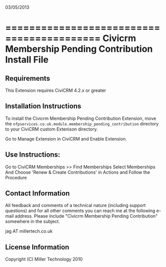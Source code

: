 03/05/2013 

==========================================
Civicrm Membership Pending Contribution Install File  
==========================================

Requirements
---------------------------------------

This Extension requires CiviCRM 4.2.x or greater

Installation Instructions
---------------------------------------

To install the Civicrm Membership Pending Contribution Extension, move the 
`nfpservices.co.uk.module.membership_pending_contribution` directory to your CiviCRM custom Extenison  directory.

Go to Manage Extension in CiviCRM and Enable Extension.

Use Instructions:
--------------------
Go to CiviCRM Memberships >> Find Memberships 
Select Memberships And Choose 'Renew & Create Contributions' in Actions and Follow the Procedure



     
                                                            
Contact Information
---------------------------------------

All feedback and comments of a technical nature (including support questions)
and for all other comments you can reach me at the following e-mail address. Please
include "Civicrm Membership Pending Contribution" somewhere in the subject.

jag AT millertech.co.uk

License Information
---------------------------------------

Copyright (C) Miller Technology 2010